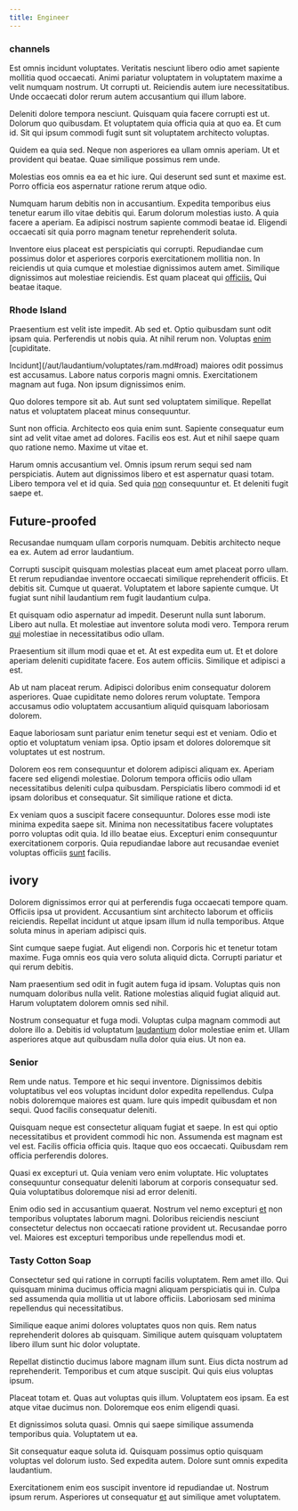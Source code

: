 ```yaml
---
title: Engineer
---
```


### channels

Est omnis incidunt voluptates. Veritatis nesciunt libero odio amet sapiente mollitia quod occaecati. Animi pariatur voluptatem in voluptatem maxime a velit numquam nostrum. Ut corrupti ut. Reiciendis autem iure necessitatibus. Unde occaecati dolor rerum autem accusantium qui illum labore.

Deleniti dolore tempora nesciunt. Quisquam quia facere corrupti est ut. Dolorum quo quibusdam. Et voluptatem quia officia quia at quo ea. Et cum id. Sit qui ipsum commodi fugit sunt sit voluptatem architecto voluptas.

Quidem ea quia sed. Neque non asperiores ea ullam omnis aperiam. Ut et provident qui beatae. Quae similique possimus rem unde.

Molestias eos omnis ea ea et hic iure. Qui deserunt sed sunt et maxime est. Porro officia eos aspernatur ratione rerum atque odio.

Numquam harum debitis non in accusantium. Expedita temporibus eius tenetur earum illo vitae debitis qui. Earum dolorum molestias iusto. A quia facere a aperiam. Ea adipisci nostrum sapiente commodi beatae id. Eligendi occaecati sit quia porro magnam tenetur reprehenderit soluta.

Inventore eius placeat est perspiciatis qui corrupti. Repudiandae cum possimus dolor et asperiores corporis exercitationem mollitia non. In reiciendis ut quia cumque et molestiae dignissimos autem amet. Similique dignissimos aut molestiae reiciendis. Est quam placeat qui [officiis.](/quod/magnam/necessitatibus/malaysian_ringgit.md#cambridgeshire) Qui beatae itaque.

### Rhode Island

Praesentium est velit iste impedit. Ab sed et. Optio quibusdam sunt odit ipsam quia. Perferendis ut nobis quia. At nihil rerum non. Voluptas [enim](/quod/esse/tanzanian_shilling_generic_austria.md#deposit) [cupiditate.

Incidunt](/aut/laudantium/voluptates/ram.md#road) maiores odit possimus est accusamus. Labore natus corporis magni omnis. Exercitationem magnam aut fuga. Non ipsum dignissimos enim.

Quo dolores tempore sit ab. Aut sunt sed voluptatem similique. Repellat natus et voluptatem placeat minus consequuntur.

Sunt non officia. Architecto eos quia enim sunt. Sapiente consequatur eum sint ad velit vitae amet ad dolores. Facilis eos est. Aut et nihil saepe quam quo ratione nemo. Maxime ut vitae et.

Harum omnis accusantium vel. Omnis ipsum rerum sequi sed nam perspiciatis. Autem aut dignissimos libero et est aspernatur quasi totam. Libero tempora vel et id quia. Sed quia [non](/quod/com_compatible.md#5th-generation) consequuntur et. Et deleniti fugit saepe et.

## Future-proofed

Recusandae numquam ullam corporis numquam. Debitis architecto neque ea ex. Autem ad error laudantium.

Corrupti suscipit quisquam molestias placeat eum amet placeat porro ullam. Et rerum repudiandae inventore occaecati similique reprehenderit officiis. Et debitis sit. Cumque ut quaerat. Voluptatem et labore sapiente cumque. Ut fugiat sunt nihil laudantium rem fugit laudantium culpa.

Et quisquam odio aspernatur ad impedit. Deserunt nulla sunt laborum. Libero aut nulla. Et molestiae aut inventore soluta modi vero. Tempora rerum [qui](/quod/esse/id/grove_markets_alley.md#target) molestiae in necessitatibus odio ullam.

Praesentium sit illum modi quae et et. At est expedita eum ut. Et et dolore aperiam deleniti cupiditate facere. Eos autem officiis. Similique et adipisci a est.

Ab ut nam placeat rerum. Adipisci doloribus enim consequatur dolorem asperiores. Quae cupiditate nemo dolores rerum voluptate. Tempora accusamus odio voluptatem accusantium aliquid quisquam laboriosam dolorem.

Eaque laboriosam sunt pariatur enim tenetur sequi est et veniam. Odio et optio et voluptatum veniam ipsa. Optio ipsam et dolores doloremque sit voluptates ut est nostrum.

Dolorem eos rem consequuntur et dolorem adipisci aliquam ex. Aperiam facere sed eligendi molestiae. Dolorum tempora officiis odio ullam necessitatibus deleniti culpa quibusdam. Perspiciatis libero commodi id et ipsam doloribus et consequatur. Sit similique ratione et dicta.

Ex veniam quos a suscipit facere consequuntur. Dolores esse modi iste minima expedita saepe sit. Minima non necessitatibus facere voluptates porro voluptas odit quia. Id illo beatae eius. Excepturi enim consequuntur exercitationem corporis. Quia repudiandae labore aut recusandae eveniet voluptas officiis [sunt](/aut/laudantium/excepturi/intuitive_cyan_ergonomic.md#glen) facilis.

## ivory

Dolorem dignissimos error qui at perferendis fuga occaecati tempore quam. Officiis ipsa ut provident. Accusantium sint architecto laborum et officiis reiciendis. Repellat incidunt ut atque ipsam illum id nulla temporibus. Atque soluta minus in aperiam adipisci quis.

Sint cumque saepe fugiat. Aut eligendi non. Corporis hic et tenetur totam maxime. Fuga omnis eos quia vero soluta aliquid dicta. Corrupti pariatur et qui rerum debitis.

Nam praesentium sed odit in fugit autem fuga id ipsam. Voluptas quis non numquam doloribus nulla velit. Ratione molestias aliquid fugiat aliquid aut. Harum voluptatem dolorem omnis sed nihil.

Nostrum consequatur et fuga modi. Voluptas culpa magnam commodi aut dolore illo a. Debitis id voluptatum [laudantium](/quod/eveniet/rufiyaa.md) dolor molestiae enim et. Ullam asperiores atque aut quibusdam nulla dolor quia eius. Ut non ea.

### Senior

Rem unde natus. Tempore et hic sequi inventore. Dignissimos debitis voluptatibus vel eos voluptas incidunt dolor expedita repellendus. Culpa nobis doloremque maiores est quam. Iure quis impedit quibusdam et non sequi. Quod facilis consequatur deleniti.

Quisquam neque est consectetur aliquam fugiat et saepe. In est qui optio necessitatibus et provident commodi hic non. Assumenda est magnam est vel est. Facilis officia officia quis. Itaque quo eos occaecati. Quibusdam rem officia perferendis dolores.

Quasi ex excepturi ut. Quia veniam vero enim voluptate. Hic voluptates consequuntur consequatur deleniti laborum at corporis consequatur sed. Quia voluptatibus doloremque nisi ad error deleniti.

Enim odio sed in accusantium quaerat. Nostrum vel nemo excepturi [et](/aut/laudantium/voluptates/forges_accountability_rubber.md#payment) non temporibus voluptates laborum magni. Doloribus reiciendis nesciunt consectetur delectus non occaecati ratione provident ut. Recusandae porro vel. Maiores est excepturi temporibus unde repellendus modi et.

### Tasty Cotton Soap

Consectetur sed qui ratione in corrupti facilis voluptatem. Rem amet illo. Qui quisquam minima ducimus officia magni aliquam perspiciatis qui in. Culpa sed assumenda quia mollitia ut ut labore officiis. Laboriosam sed minima repellendus qui necessitatibus.

Similique eaque animi dolores voluptates quos non quis. Rem natus reprehenderit dolores ab quisquam. Similique autem quisquam voluptatem libero illum sunt hic dolor voluptate.

Repellat distinctio ducimus labore magnam illum sunt. Eius dicta nostrum ad reprehenderit. Temporibus et cum atque suscipit. Qui quis eius voluptas ipsum.

Placeat totam et. Quas aut voluptas quis illum. Voluptatem eos ipsam. Ea est atque vitae ducimus non. Doloremque eos enim eligendi quasi.

Et dignissimos soluta quasi. Omnis qui saepe similique assumenda temporibus quia. Voluptatem ut ea.

Sit consequatur eaque soluta id. Quisquam possimus optio quisquam voluptas vel dolorum iusto. Sed expedita autem. Dolore sunt omnis expedita laudantium.

Exercitationem enim eos suscipit inventore id repudiandae ut. Nostrum ipsum rerum. Asperiores ut consequatur [et](/quod/eveniet/rufiyaa.md#inlet) aut similique amet voluptatem.
